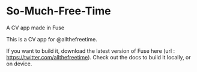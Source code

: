 # So-Much-Free-Time
A CV app made in Fuse

This is a CV app for @allthefreetime.

If you want to build it, download the latest version of Fuse here (url : https://twitter.com/allthefreetime).
Check out the docs to build it locally, or on device.
